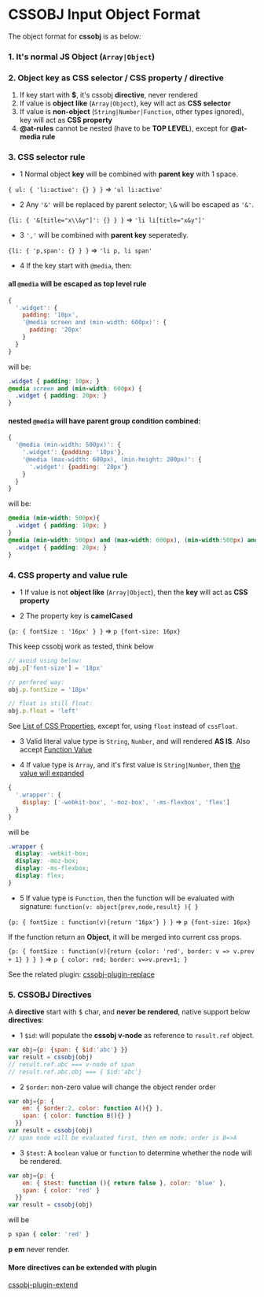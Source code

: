 # CSSOBJ Input Object Format

The object format for **cssobj** is as below:

### 1. It's normal JS Object (`Array|Object`)

### 2. Object **key** as **CSS selector** / **CSS property** / **directive**

 1. If key start with **$**, it's cssobj **directive**, never rendered
 2. If value is **object like** (`Array|Object`), key will act as **CSS selector**
 3. If value is **non-object** (`String|Number|Function`, other types ignored), key will act as **CSS property**
 4. **@at-rules** cannot be nested (have to be **TOP LEVEL**), except for **@at-media rule**

### 3. **CSS selector** rule

 - 1 Normal object **key** will be combined with **parent key** with 1 space.

`{ ul: { 'li:active': {} } }` => `'ul li:active'`

 - 2 Any `'&'` will be replaced by parent selector; <kbd>\\&</kbd> will be escaped as `'&'`.

`{li: { '&[title="x\\&y"]': {} } }` => `'li li[title="x&y"]'`

 - 3 `','` will be combined with **parent key** seperatedly.

`{li: { 'p,span': {} } }` => `'li p, li span'`

 - 4 If the key start with `@media`, then:

#### all `@media` will be escaped as **top level** rule

```javascript
{
  '.widget': {
    padding: '10px',
    '@media screen and (min-width: 600px)': {
      padding: '20px'
    }
  }
}
```

will be:

```css
.widget { padding: 10px; }
@media screen and (min-width: 600px) {
  .widget { padding: 20px; }
}
```

#### nested `@media` will have parent group condition combined:

```javascript
{
  '@media (min-width: 500px)': {
    '.widget': {padding: '10px'},
    '@media (max-width: 600px), (min-height: 200px)': {
      '.widget': {padding: '20px'}
    }
  }
}
```

will be:

```css
@media (min-width: 500px){
  .widget { padding: 10px; }
}
@media (min-width: 500px) and (max-width: 600px), (min-width:500px) and (min-height: 200px) {
  .widget { padding: 20px; }
}
```

### 4. CSS property and value rule

  - 1 If value is not **object like** (`Array|Object`), then the **key** will act as **CSS property**

  - 2 The property key is **camelCased**

`{p: { fontSize : '16px' } }` => `p {font-size: 16px}`

This keep cssobj work as tested, think below

```javascript
// avoid using below:
obj.p['font-size'] = '18px'

// perfered way:
obj.p.fontSize = '18px'

// float is still float:
obj.p.float = 'left'
```

See [List of CSS Properties](https://developer.mozilla.org/en-US/docs/Web/CSS/CSS_Properties_Reference), except for, using `float` instead of `cssFloat`.

  - 3 Valid literal value type is `String`, `Number`, and will rendered **AS IS**. Also accept [Function Value](#s4-5)

  - 4 If value type is `Array`, and it's first value is `String|Number`, then [the value will expanded](properties-with-multiple-values.md)

```javascript
{
  '.wrapper': {
    display: ['-webkit-box', '-moz-box', '-ms-flexbox', 'flex']
  }
}
```

will be

```css
.wrapper {
  display: -webkit-box;
  display: -moz-box;
  display: -ms-flexbox;
  display: flex;
}
```

  - 5 <a name="s4-5"></a>If value type is `Function`, then the function will be evaluated with signature: `function(v: object{prev,node,result} ){ }`

`{p: { fontSize : function(v){return '16px'} } }` => `p {font-size: 16px}`

If the function return an **Object**, it will be merged into current css props.

`{p: { fontSize : function(v){return {color: 'red', border: v => v.prev + 1} } } }` => `p { color: red; border: v=>v.prev+1; }`

See the related plugin: [cssobj-plugin-replace](https://github.com/cssobj/cssobj-plugin-replace)

### 5. CSSOBJ Directives

A **directive** start with <kbd>$</kbd> char, and **never be rendered**, native support below **directives**:

 - 1 `$id`: will populate the **cssobj v-node** as reference to `result.ref` object.

```javascript
var obj={p: {span: { $id:'abc'} }}
var result = cssobj(obj)
// result.ref.abc === v-node of span
// result.ref.abc.obj === { $id:'abc'}
```

 - 2 `$order`: non-zero value will change the object render order

```javascript
var obj={p: {
    em: { $order:2, color: function A(){} },
    span: { color: function B(){} }
  }}
var result = cssobj(obj)
// span node will be evaluated first, then em node; order is B=>A
```

 - 3 `$test`: A `boolean` value or `function` to determine whether the node will be rendered.

```javascript
var obj={p: {
    em: { $test: function (){ return false }, color: 'blue' },
    span: { color: 'red' }
  }}
var result = cssobj(obj)
```

will be

```css
p span { color: 'red' }
```

**p em** never render.

#### More directives can be extended with **plugin**

[cssobj-plugin-extend](https://github.com/cssobj/cssobj-plugin-extend)


